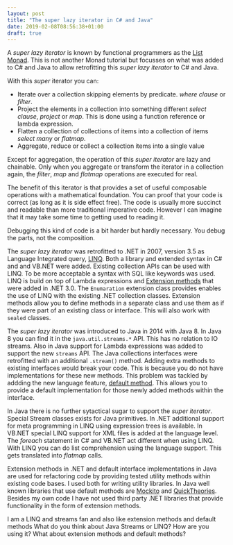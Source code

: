 ```yaml
---
layout: post
title: "The super lazy iterator in C# and Java"
date: 2019-02-08T08:56:38+01:00
draft: true
---
```

A *super lazy iterator* is known by functional programmers as the [List Monad](https://www.schoolofhaskell.com/school/starting-with-haskell/basics-of-haskell/13-the-list-monad).  This is not another Monad tutorial but focusses on what was added to C# and Java to allow retrofitting this *super lazy iterator* to C# and Java.

With this *super* iterator you can:

* Iterate over a collection skipping elements by predicate. *where clause* or *filter*.
* Project the elements in a collection into something different *select clause*, *project* or *map*. This is done using a function reference or lambda expression.
* Flatten a collection of collections of items into a collection of items *select many* or *flatmap*.
* Aggregate, reduce or collect a collection items into a single value

Except for aggregation, the operation of this *super iterator* are lazy and chainable. Only when you aggregate or transform the iterator in a collection again, the *filter*, *map* and *flatmap* operations are executed for real.

The benefit of this iterator is that provides a set of useful composable operations with a mathematical foundation. You can proof that your code is correct (as long as it is side effect free). The code is usually more succinct and readable than more traditional imperative code. However I can imagine that it may take some time to getting used to reading it.

Debugging this kind of code is a bit harder but hardly necessary. You debug the parts, not the composition.

The *super lazy iterator* was retrofitted to .NET in 2007, version 3.5 as Language Integrated query, [LINQ](https://en.wikipedia.org/wiki/Language_Integrated_Query). Both a library and extended syntax in C# and and VB.NET were added. Existing collection APIs can be used with LINQ. To be more acceptable a syntax with SQL like keywords was used. LINQ is build on top of Lambda expressions and [Extension methods](https://docs.microsoft.com/en-us/dotnet/csharp/programming-guide/classes-and-structs/extension-methods) that were added in .NET 3.0. The `Enumaration` extension class provides enables the use of LINQ with the existing .NET collection classes. Extension methods allow you to define methods in a separate class and use them as if they were part of an existing class or interface. This will also work with `sealed` classes.

The *super lazy iterator* was introduced to Java in 2014 with Java 8. In Java 8 you can find it in the `java.util.streams.*` API.  This has no relation to IO streams. Also in Java support for Lambda expressions was added to support the new `streams` API. The Java collections interfaces were retrofitted with an additional `.stream()` method. Adding extra methods to existing interfaces would break your code. This is because you do not have implementations for these new methods. This problem was tackled by addding the new language feature, [default method](https://docs.oracle.com/javase/tutorial/java/IandI/defaultmethods.html). This allows you to provide a default implementation for those newly added methods within the interface.

In Java there is no further sytactical sugar to support the *super iterator*. Special Stream classes exists for Java primitives. In .NET additional support for meta programming in LINQ using expression trees is available. In VB.NET special LINQ support for XML files is added at the language level. The *foreach* statement in C# and VB.NET act different when using LINQ. With LINQ you can do list comprehension using the language support. This gets translated into *flatmap* calls.

Extension methods in .NET and default interface implementations in Java are used for refactoring code by providing tested utility methods within existing code bases.
I used both for writing utility libraries. In Java well known libraries that use default methods are [Mockito](https://site.mockito.org/) and [QuickTheories](https://github.com/quicktheories/QuickTheories). Besides my own code I have not used third party .NET libraries that provide functionality in the form of extension methods.

I am a LINQ and streams fan and also like extension methods and default methods What do you think about Java Streams or LINQ? How are you using it? What about extension methods and default methods?
